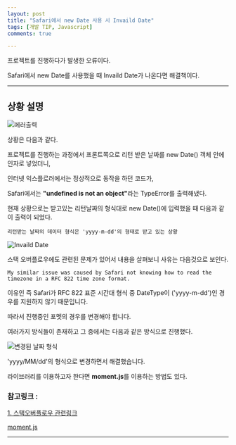 ```yaml
---
layout: post
title: "Safari에서 new Date 사용 시 Invaild Date"
tags: [개발 TIP, Javascript]
comments: true

---
```


프로젝트를 진행하다가 발생한 오류이다.

Safari에서 new Date를 사용했을 때 Invaild Date가 나온다면 해결책이다.

---

## 상황 설명

![에러출력](https://s3-us-west-2.amazonaws.com/secure.notion-static.com/c07b129b-4509-46f5-bc03-94bc715b22bd/Untitled.png)

상황은 다음과 같다.

프로젝트를 진행하는 과정에서 프론트쪽으로 리턴 받은 날짜를 new Date() 객체 안에 인자로 넣었더니, 

인터넷 익스플로러에서는 정상적으로 동작을 하던 코드가, 

Safari에서는 <b>"undefined is not an object"</b>라는 TypeError를 출력해냈다.

현재 상황으로는 받고있는 리턴날짜의 형식대로 new Date()에 입력했을 때 다음과 같이 출력이 되었다.

`리턴받는 날짜의 데이터 형식은 'yyyy-m-dd'의 형태로 받고 있는 상황`

![Invaild Date](https://s3-us-west-2.amazonaws.com/secure.notion-static.com/d776362c-74f4-46e6-9cfc-0be32c3b61ca/Untitled.png)

스택 오버플로우에도 관련된 문제가 있어서 내용을 살펴보니 사유는 다음것으로 보인다.

```
My similar issue was caused by Safari not knowing how to read the timezone in a RFC 822 time zone format.
```

이유인 즉 Safari가 RFC 822 표준 시간대 형식 중 DateType이 ('yyyy-m-dd')인 경우를 지원하지 않기 때문입니다.

따라서 진행중인 포멧의 경우를 변경해야 합니다.

여러가지 방식들이 존재하고 그 중에서는 다음과 같은 방식으로 진행했다.

![변경된 날짜 형식](https://s3-us-west-2.amazonaws.com/secure.notion-static.com/16792728-fef1-4d12-9d52-de0ba98bfdfd/Untitled.png)

'yyyy/MM/dd'의 형식으로 변경하면서 해결했습니다.

라이브러리를 이용하고자 한다면 <b>moment.js</b>를 이용하는 방법도 있다.

### 참고링크 : 

<a href="https://stackoverflow.com/questions/6427204/date-parsing-in-javascript-is-different-between-safari-and-chrome">1. 스택오버플로우 관련링크</a> 

<a href="https://github.com/moment/moment">moment.js</a>

---
